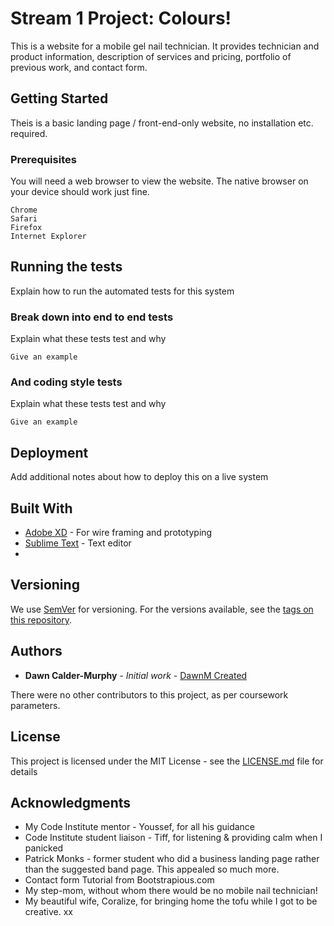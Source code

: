# Stream 1 Project: Colours!

This is a website for a mobile gel nail technician. It provides technician and product information, description of services and pricing, portfolio of previous work, and contact form.

## Getting Started

Theis is a basic landing page / front-end-only website, no installation etc. required.

### Prerequisites

You will need a web browser to view the website. The native browser on your device should work just fine.

```
Chrome
Safari
Firefox
Internet Explorer
```

## Running the tests

Explain how to run the automated tests for this system

### Break down into end to end tests

Explain what these tests test and why

```
Give an example
```

### And coding style tests

Explain what these tests test and why

```
Give an example
```

## Deployment

Add additional notes about how to deploy this on a live system

## Built With

* [Adobe XD](http://www.adobe.com/uk/products/experience-design.html) - For wire framing and prototyping
* [Sublime Text](https://www.sublimetext.com) - Text editor
* 

## Versioning

We use [SemVer](http://semver.org/) for versioning. For the versions available, see the [tags on this repository](https://github.com/your/project/tags). 

## Authors

* **Dawn Calder-Murphy** - *Initial work* - [DawnM Created](http://www.dawnmcreated.co.uk)

There were no other contributors to this project, as per coursework parameters.

## License

This project is licensed under the MIT License - see the [LICENSE.md](LICENSE.md) file for details

## Acknowledgments

* My Code Institute mentor - Youssef, for all his guidance
* Code Institute student liaison - Tiff, for listening & providing calm when I panicked
* Patrick Monks - former student who did a business landing page rather than the suggested band page. This appealed so much more.
* Contact form Tutorial from Bootstrapious.com
* My step-mom, without whom there would be no mobile nail technician!
* My beautiful wife, Coralize, for bringing home the tofu while I got to be creative. xx
